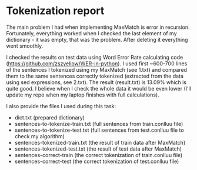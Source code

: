 # Tokenization report

The main problem I had when implementing MaxMatch is error in recursion. Fortunately, everything worked when I checked the last element of my dictionary - it was empty, that was the problem. After deleting it everything went smoothly.

I checked the results on test data using Word Error Rate calculating code (https://github.com/zszyellow/WER-in-python). I used first ~600-700 lines of the sentences I tokenized using my MaxMatch (see 1.txt) and compared them to the same sentences correctly tokenized (extracted from the data using sed expressions, see 2.txt). The result (result.txt) is 13.09% which is quite good. I believe when I check the whole data it would be even lower (I'll update my repo when my laptop finishes with full calculations).

I also provide the files I used during this task:
- dict.txt (prepared dictionary)
- sentences-to-tokenize-train.txt (full sentences from train.conlluu file)
- sentences-to-tokenize-test.txt (full sentences from test.conlluu file to check my algorithm)
- sentences-tokenized-train.txt (the result of train data after MaxMatch)
- sentences-tokenized-test.txt (the result of test data after MaxMatch)
- sentences-correct-train (the correct tokenization of train.conlluu file)
- sentences-correct-test (the correct tokenization of test.conlluu file)
